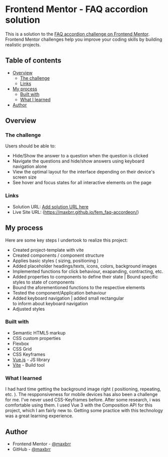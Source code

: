 # Frontend Mentor - FAQ accordion solution

This is a solution to the [FAQ accordion challenge on Frontend Mentor](https://www.frontendmentor.io/challenges/faq-accordion-wyfFdeBwBz). Frontend Mentor challenges help you improve your coding skills by building realistic projects. 

## Table of contents

- [Overview](#overview)
  - [The challenge](#the-challenge)
  - [Links](#links)
- [My process](#my-process)
  - [Built with](#built-with)
  - [What I learned](#what-i-learned)
- [Author](#author)

## Overview

### The challenge

Users should be able to:

- Hide/Show the answer to a question when the question is clicked
- Navigate the questions and hide/show answers using keyboard navigation alone
- View the optimal layout for the interface depending on their device's screen size
- See hover and focus states for all interactive elements on the page

### Links

- Solution URL: [Add solution URL here](https://your-solution-url.com)
- Live Site URL: (https://maxbrr.github.io/fem_faq-accordeon/)

## My process

Here are some key steps I undertook to realize this project:

- Created project-template with vite
- Created components / component structure
- Applies basic styles ( sizing, positioning )
- Added placeholder headings/texts, icons, colors, background images
- Implemented functions for click behaviour, exapanding, contracting, etc.
- Added properties to components to define their state | Bound specific styles to state of components
- Bound the aforementioned functions to the respective elements
- Tested the component/Application behaviour
- Added keyboard navigation | added small rectangular <div> to inform about keyboard navigation
- Adjusted styles

### Built with

- Semantic HTML5 markup
- CSS custom properties
- Flexbox
- CSS Grid
- CSS Keyframes 
- [Vue.js](https://vuejs.org/) - JS library
- [Vite](https://vitejs.dev/) - Build tool

### What I learned

I had hard time getting the background image right ( positioning, repeating, etc. ). The respponsiveness for mobile devices has also been a challenge for me.
I've never used CSS-Keyframes before. After some research, i was comfortable using them. 
I used Vue 3 with the Composition API for this project, which I am fairly new to. Getting some practice with this technology was a great learning experience.

## Author

- Frontend Mentor - [@maxbrr](https://www.frontendmentor.io/profile/maxbrr)
- GitHub - [@maxbrr](https://github.com/maxbrr/)